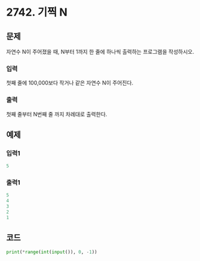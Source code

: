 # 2742. 기찍 N



## 문제

자연수 N이 주어졌을 때, N부터 1까지 한 줄에 하나씩 출력하는 프로그램을 작성하시오.

### 입력

첫째 줄에 100,000보다 작거나 같은 자연수 N이 주어진다.

### 출력

첫째 줄부터 N번째 줄 까지 차례대로 출력한다.



## 예제

### 입력1

```python
5
```

### 출력1

```python
5
4
3
2
1
```





## 코드

```python
print(*range(int(input()), 0, -1))
```













